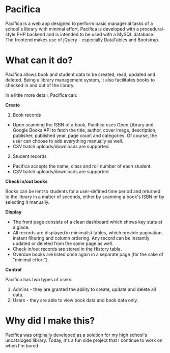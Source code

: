 # Pacifica
Pacifica is a web app designed to perform basic managerial tasks of a school's library with minimal effort.
Pacifica is developed with a procedural-style PHP backend and is intended to be used with a MySQL database.  
The frontend makes use of jQuery - especially DataTables and Bootstrap.

# What can it do?
Pacifica allows book and student data to be created, read, updated and deleted. Being a library management system, it also facilitates books to checked in and out of the library.  

In a little more detail, Pacifica can:

**Create**
1. Book records 
  - Upon scanning the ISBN of a book, Pacifica uses Open Library and Google Books API to fetch the title, author, cover image, description, publisher, published year, page count and categories. Of course, the user can choose to add everything manually as well.
  - CSV batch uploads/downloads are supported.

2. Student records 
  - Pacifica accepts the name, class and roll number of each student.
  - CSV batch uploads/downloads are supported.
  
**Check in/out books** 

Books can be lent to students for a user-defined time period and returned to the library in a matter of seconds, either by scanning a book's ISBN or by selecting it manually.

**Display**
- The front page consists of a clean dashboard which shows key stats at a glace.
- All records are displayed in minimalist tables, which provide pagination, instant filtering and column ordering. Any record can be instantly updated or deleted from the same page as well.
- Check in/out records are stored in the History table.
- Overdue books are listed once again in a separate page (for the sake of "minimal effort").

**Control**  

Pacifica has two types of users:
1. Admins - they are granted the ability to create, update and delete all data.
2. Users - they are able to view book data and book data only.

# Why did I make this?  
Pacifica was originally developed as a solution for my high school's uncataloged library. Today, it's a fun side project that I continue to work on when I'm bored
